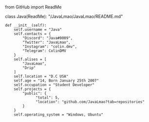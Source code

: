 from GitHub import ReadMe

class Java(ReadMe):
    "/JavaLmao/JavaLmao/README.md"

    def __init__(self):
        self.username = "Java"
        self.contacts = {
            "Discord": "Java#0009",
            "Twitter": "JavaLmao",
            "Instagram": "colin.dmv",
            "Telegram": ColinDMV
        }
        self.alises = [
            "JavaLmao",
            "Drip"
        ]
        self.location = "D.C USA"
        self.age = "14, Born January 25th 2007"
        self.occupation = "Student Developer"
        self.projects = {
            "public": {
                  "total": 5,
                  "location": "github.com/JavaLmao?tab=repositories"
            }
        }
        self.operating_system = "Windows, Ubuntu"
